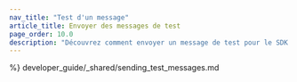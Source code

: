 ```yaml
---
nav_title: "Test d'un message" 
article_title: Envoyer des messages de test
page_order: 10.0
description: "Découvrez comment envoyer un message de test pour le SDK de Braze."
---
```


 %} developer_guide/_shared/sending_test_messages.md
